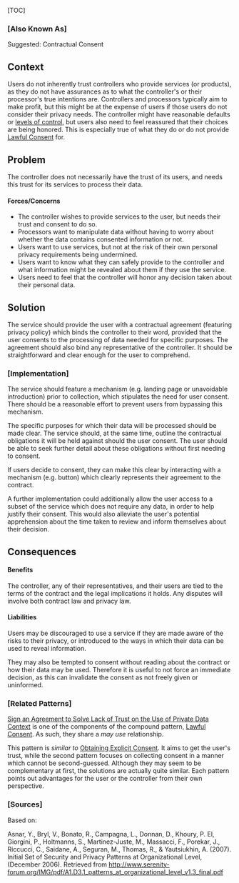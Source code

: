 [TOC]

### [Also Known As]
<!-- All other names the pattern is known by.-->

Suggested: Contractual Consent

## Context
<!-- The situations in which the pattern may apply.-->

Users do not inherently trust controllers who provide services (or products), as they do not have assurances as to what the controller's or their processor's true intentions are. Controllers and processors typically aim to make profit, but this might be at the expense of users if those users do not consider their privacy needs. The controller might have reasonable defaults or [levels of control](Reasonable-Level-of-Control), but users also need to feel reassured that their choices are being honored. This is especially true of what they do or do not provide [Lawful Consent](Lawful-Consent) for.

## Problem
<!-- The problem a pattern addresses, including a list of forces describing why a problem might be difficult to solve.-->

The controller does not necessarily have the trust of its users, and needs this trust for its services to process their data.

#### Forces/Concerns
- The controller wishes to provide services to the user, but needs their trust and consent to do so.
- Processors want to manipulate data without having to worry about whether the data contains consented information or not.
- Users want to use services, but not at the risk of their own personal privacy requirements being undermined.
- Users want to know what they can safely provide to the controller and what information might be revealed about them if they use the service.
- Users need to feel that the controller will honor any decision taken about their personal data.

## Solution
<!-- A concise description of how the pattern addresses the problem.-->

The service should provide the user with a contractual agreement (featuring privacy policy) which binds the controller to their word, provided that the user consents to the processing of data needed for specific purposes. The agreement should also bind any representative of the controller. It should be straightforward and clear enough for the user to comprehend.

<!--### [Structure]-->
<!--A detailed specification of the structural aspects of the pattern. A class diagram if applicable.-->



### [Implementation]
<!--Guidelines for implementing the pattern; code fragments; suggested PETS; policy fragments.-->

The service should feature a mechanism (e.g. landing page or unavoidable introduction) prior to collection, which stipulates the need for user consent. There should be a reasonable effort to prevent users from bypassing this mechanism.

The specific purposes for which their data will be processed should be made clear. The service should, at the same time, outline the contractual obligations it will be held against should the user consent. The user should be able to seek further detail about these obligations without first needing to consent.

If users decide to consent, they can make this clear by interacting with a mechanism (e.g. button) which clearly represents their agreement to the contract.

A further implementation could additionally allow the user access to a subset of the service which does not require any data, in order to help justify their consent. This would also alleviate the user's potential apprehension about the time taken to review and inform themselves about their decision.

## Consequences
<!--The advantages (benefits) and disadvantages (liabilities) of applying the pattern.-->

#### Benefits
The controller, any of their representatives, and their users are tied to the terms of the contract and the legal implications it holds. Any disputes will involve both contract law and privacy law.

#### Liabilities
Users may be discouraged to use a service if they are made aware of the risks to their privacy, or introduced to the ways in which their data can be used to reveal information.

They may also be tempted to consent without reading about the contract or how their data may be used. Therefore it is useful to not force an immediate decision, as this can invalidate the consent as not freely given or uninformed.

<!--### [Constraints]-->
<!-- limitations as a consequence of applying the pattern.-->



<!--## Examples-->
<!--Motivational example to see how the pattern is applied.-->



<!--### [Known Uses]-->
<!-- Pointers to various applications of the pattern.-->



<!--## See Also-->
<!-- Any pointers to relevant information, not contained in the subfields below.-->



### [Related Patterns]
<!-- Supporting and conflicting patterns-->
[Sign an Agreement to Solve Lack of Trust on the Use of Private Data Context](Sign-an-Agreement-to-Solve-Lack-of-Trust-on-the-Use-of-Private-Data-Context) is one of the components of the compound pattern, [Lawful Consent](Lawful-Consent). As such, they share a _may use_ relationship.

This pattern is _similar to_ [Obtaining Explicit Consent](Obtaining-Explicit-Consent). It aims to get the user's trust, while the second pattern focuses on collecting consent in a manner which cannot be second-guessed. Although they may seem to be complementary at first, the solutions are actually quite similar. Each pattern points out advantages for the user or the controller from their own perspective.

### [Sources]
<!-- References to the original source of the pattern.-->

Based on:

Asnar, Y., Bryl, V., Bonato, R., Campagna, L., Donnan, D., Khoury, P. El, Giorgini, P., Holtmanns, S., Martinez-Juste, M., Massacci, F., Porekar, J., Riccucci, C., Saidane, A., Seguran, M., Thomas, R., & Yautsiukhin, A. (2007). Initial Set of Security and Privacy Patterns at Organizational Level, (December 2006). Retrieved from http://www.serenity-forum.org/IMG/pdf/A1.D3.1_patterns_at_organizational_level_v1.3_final.pdf

<!--## General Comments-->
<!-- Separate discussion on the pattern.-->



<!--## Tags-->
<!-- User definable descriptors for additional correlation.-->